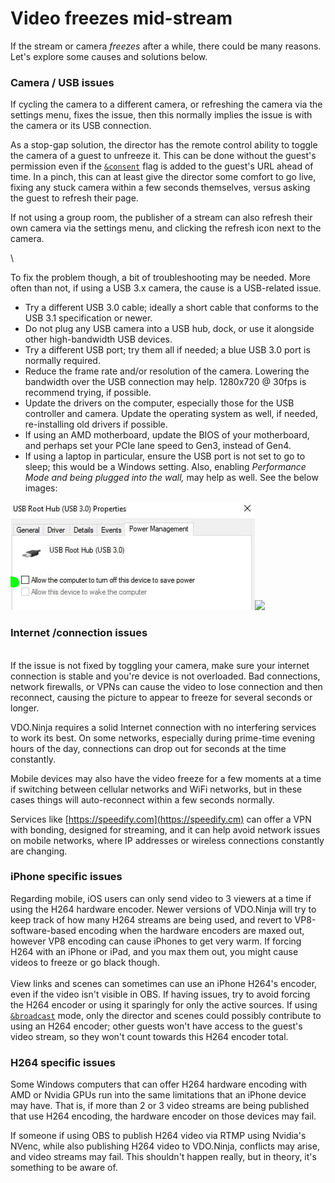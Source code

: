 # Video freezes mid-stream

If the stream or camera _freezes_ after a while, there could be many reasons. Let's explore some causes and solutions below.

### Camera / USB issues

If cycling the camera to a different camera, or refreshing the camera via the settings menu, fixes the issue, then this normally implies the issue is with the camera or its USB connection.

As a stop-gap solution, the director has the remote control ability to toggle the camera of a guest to unfreeze it. This can be done without the guest's permission even if the [`&consent`](../source-settings/consent.md) flag is added to the guest's URL ahead of time. In a pinch, this can at least give the director some comfort to go live, fixing any stuck camera within a few seconds themselves, versus asking the guest to refresh their page.

If not using a group room, the publisher of a stream can also refresh their own camera via the settings menu, and clicking the refresh icon next to the camera.

<img src="../.gitbook/assets/image (97) (1) (1).png" alt="" data-size="original">\


To fix the problem though, a bit of troubleshooting may be needed. More often than not, if using a USB 3.x camera, the cause is a USB-related issue.

* Try a different USB 3.0 cable; ideally a short cable that conforms to the USB 3.1 specification or newer.
* Do not plug any USB camera into a USB hub, dock, or use it alongside other high-bandwidth USB devices.&#x20;
* Try a different USB port; try them all if needed; a blue USB 3.0 port is normally required.
* Reduce the frame rate and/or resolution of the camera. Lowering the bandwidth over the USB connection may help. 1280x720 @ 30fps is recommend trying, if possible.
* Update the drivers on the computer, especially those for the USB controller and camera. Update the operating system as well, if needed, re-installing old drivers if possible.
* If using an AMD motherboard, update the BIOS of your motherboard, and perhaps set your PCIe lane speed to Gen3, instead of Gen4.
* If using a laptop in particular, ensure the USB port is not set to go to sleep; this would be a Windows setting. Also, enabling _Performance Mode and being plugged into the wall,_ may help as well. See the below images:

![](<../.gitbook/assets/image (108) (1).png>)![](<../.gitbook/assets/image (89).png>)

### Internet /connection issues

\
If the issue is not fixed by toggling your camera, make sure your internet connection is stable and you're device is not overloaded. Bad connections, network firewalls, or VPNs can cause the video to lose connection and then reconnect, causing the picture to appear to freeze for several seconds or longer.

VDO.Ninja requires a solid Internet connection with no interfering services to work its best. On some networks, especially during prime-time evening hours of the day, connections can drop out for seconds at the time constantly.&#x20;

Mobile devices may also have the video freeze for a few moments at a time if switching between cellular networks and WiFi networks, but in these cases things will auto-reconnect within a few seconds normally.

Services like [https://speedify.com](https://speedify.cm) can offer a VPN with bonding, designed for streaming, and it can help avoid network issues on mobile networks, where IP addresses or wireless connections constantly are changing.

### iPhone specific issues

Regarding mobile, iOS users can only send video to 3 viewers at a time if using the H264 hardware encoder. Newer versions of VDO.Ninja will try to keep track of how many H264 streams are being used, and revert to VP8-software-based encoding when the hardware encoders are maxed out, however VP8 encoding can cause iPhones to get very warm. If forcing H264 with an iPhone or iPad, and you max them out, you might cause videos to freeze or go black though.\
\
View links and scenes can sometimes can use an iPhone H264's encoder, even if the video isn't visible in OBS. If having issues, try to avoid forcing the H264 encoder or using it sparingly for only the active sources. If using [`&broadcast`](../advanced-settings/view-parameters/broadcast.md) mode, only the director and scenes could possibly contribute to using an H264 encoder; other guests won't have access to the guest's video stream, so they won't count towards this H264 encoder total.

### H264 specific issues

Some Windows computers that can offer H264 hardware encoding with AMD or Nvidia GPUs run into the same limitations that an iPhone device may have. That is, if more than 2 or 3 video streams are being published that use H264 encoding, the hardware encoder on those devices may fail.

If someone if using OBS to publish H264 video via RTMP using Nvidia's NVenc, while also publishing H264 video to VDO.Ninja, conflicts may arise, and video streams may fail. This shouldn't happen really, but in theory, it's something to be aware of.
